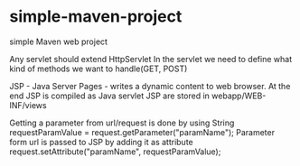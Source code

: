 # simple-maven-project
simple Maven web project

Any servlet should extend HttpServlet
In the servlet we need to define what kind of methods we want to handle(GET, POST)

JSP - Java Server Pages - writes a dynamic content to web browser. At the end JSP is compiled as Java servlet
JSP are stored in webapp/WEB-INF/views

Getting a parameter from url/request is done by using String requestParamValue = request.getParameter("paramName");
Parameter form url is passed to JSP by adding it as attribute request.setAttribute("paramName", requestParamValue);


